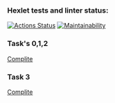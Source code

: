 ### Hexlet tests and linter status:
[![Actions Status](https://github.com/kitdim/java-project-61/workflows/hexlet-check/badge.svg)](https://github.com/kitdim/java-project-61/actions)
[![Maintainability](https://api.codeclimate.com/v1/badges/466e32da2c47732c7d19/maintainability)](https://codeclimate.com/github/kitdim/java-project-61/maintainability)
### Task's 0,1,2
[Complite](https://asciinema.org/a/824QrIyS1lRv8hXtpIaWrewAg)
### Task 3
[Complite](https://asciinema.org/a/v8qEk0qjz39yAdLNE6lyOCcTW)


